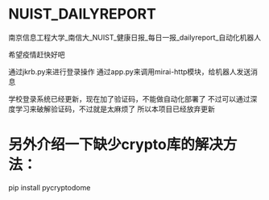 # NUIST_DAILYREPORT
南京信息工程大学_南信大_NUIST_健康日报_每日一报_dailyreport_自动化机器人

希望疫情赶快好吧

通过jkrb.py来进行登录操作
通过app.py来调用mirai-http模块，给机器人发送消息

学校登录系统已经更新，现在加了验证码，不能做自动化部署了
不过可以通过深度学习来破解验证码，不过就是太麻烦了
所以本项目已经放弃更新

# 另外介绍一下缺少crypto库的解决方法：
pip install pycryptodome
